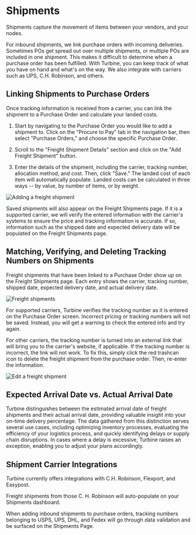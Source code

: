 # Shipments
Shipments capture the movement of items between your vendors, and your nodes.

For inbound shipments, we link purchase orders with incoming deliveries. Sometimes POs get spread out over multiple shipments, or multiple POs are included in one shipment. This makes it difficult to determine when a purchase order has been fulfilled. With Turbine, you can keep track of what you have on hand and what's on the way. We also integrate with carriers such as UPS, C.H. Robinson, and others.

## Linking Shipments to Purchase Orders

Once tracking information is received from a carrier, you can link the shipment to a Purchase Order and calculate your landed costs.

1. Start by navigating to the Purchase Order you would like to add a shipment to. Click on the "Procure to Pay" tab in the navigation bar, then select "Purchase Orders," and choose the specific Purchase Order.

2. Scroll to the "Freight Shipment Details" section and click on the "Add Freight Shipment" button.

3. Enter the details of the shipment, including the carrier, tracking number, allocation method, and cost. Then, click "Save." The landed cost of each item will automatically populate. Landed costs can be calculated in three ways -- by value, by number of items, or by weight.

![Adding a freight shipment](../../static/img/adding-a-freight-shipment.gif)

Saved shipments will also appear on the Freight Shipments page. If it is a supported carrier, we will verify the entered information with the carrier's systems to ensure the price and tracking information is accurate. If so, information such as the shipped date and expected delivery date will be populated on the Freight Shipments page.

## Matching, Verifying, and Deleting Tracking Numbers on Shipments

Freight shipments that have been linked to a Purchase Order show up on the Freight Shipments page. Each entry shows the carrier, tracking number, shipped date, expected delivery date, and actual delivery date. 

![Freight shipments](../../static/img/freight_shipments.png)

For supported carriers, Turbine verifies the tracking number as it is entered on the Purchase Order screen. Incorrect pricing or tracking numbers will not be saved. Instead, you will get a warning to check the entered info and try again.

For other carriers, the tracking number is turned into an external link that will bring you to the carrier's website, if applicable. If the tracking number is incorrect, the link will not work. To fix this, simply click the red trashcan icon to delete the freight shipment from the purchase order. Then, re-enter the information.

![Edit a freight shipment](../../static/img/delete_freight_shipments.png)

## Expected Arrival Date vs. Actual Arrival Date
Turbine distinguishes between the estimated arrival date of freight shipments and their actual arrival date, providing valuable insight into your on-time delivery percentage. The data gathered from this distinction serves several use cases, including optimizing inventory processes, evaluating the efficiency of your logistics process, and quickly identifying delays or supply chain disruptions. In cases where a delay is excessive, Turbine raises an exception, enabling you to adjust your plans accordingly. 

## Shipment Carrier Integrations
Turbine currently offers integrations with C.H. Robinson, Flexport, and Easypost. 

Freight shipments from those C. H. Robinson will auto-populate on your Shipments dashboard. 

When adding inbound shipments to purchase orders, tracking numbers 
belonging to USPS, UPS, DHL, and Fedex will go through data validation and be surfaced on the Shipments Page.



